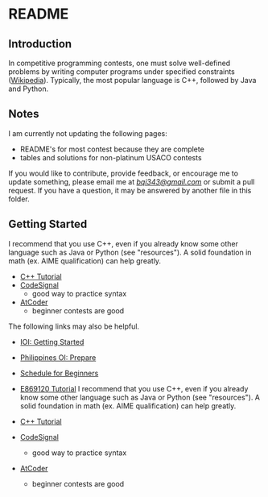 # README

## Introduction

In competitive programming contests, one must solve well-defined problems by writing computer programs under specified constraints ([Wikipedia](https://en.wikipedia.org/wiki/Competitive_programming)). Typically, the most popular language is C++, followed by Java and Python.

## Notes

I am currently not updating the following pages:

 * README's for most contest because they are complete
 * tables and solutions for non-platinum USACO contests

If you would like to contribute, provide feedback, or encourage me to update something, please email me at *bqi343@gmail.com* or submit a pull request. If you have a question, it may be answered by another file in this folder.

## Getting Started

I recommend that you use C++, even if you already know some other language such as Java or Python (see "resources"). A solid foundation in math (ex. AIME qualification) can help greatly.

  * [C++ Tutorial](https://www.google.com/url?q=http%3A%2F%2Fwww.cplusplus.com%2Fdoc%2Ftutorial%2F&sa=D)
  * [CodeSignal](https://codesignal.com/)
    * good way to practice syntax
  * [AtCoder](http://atcoder.jp/)
    * beginner contests are good

The following links may also be helpful.

  * [IOI: Getting Started](https://ioinformatics.org/page/getting-started/14)
  * [Philippines OI: Prepare](https://noi.ph/prepare/)
  * [Schedule for Beginners](https://www.quora.com/What-is-a-good-schedule-to-follow-for-becoming-better-at-competitive-programming-for-beginners)
  * [E869120 Tutorial](http://codeforces.com/blog/entry/53341)
I recommend that you use C++, even if you already know some other language such as Java or Python (see "resources"). A solid foundation in math (ex. AIME qualification) can help greatly.

  * [C++ Tutorial](https://www.google.com/url?q=http%3A%2F%2Fwww.cplusplus.com%2Fdoc%2Ftutorial%2F&sa=D)
  * [CodeSignal](https://codesignal.com/)
    * good way to practice syntax
  * [AtCoder](http://atcoder.jp/)
    * beginner contests are good
